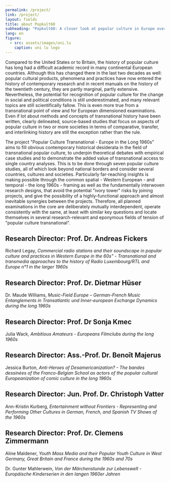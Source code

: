 ```yaml
---
permalink: /project/
link: /project/
layout: fields
title: about Popkult60
subheading: "Popkult60: A closer look at popular culture in Europe over the long decade of the 1960s"
lang: en
figure:
  - src: assets/images/uni.lu
    caption: uni lu logo
---
```


Compared to the United States or to Britain, the history of popular culture has long had a difficult academic record in many continental European countries. Although this has changed there in the last two decades as well: popular cultural products, phenomena and practices have now entered the history of contemporary research and in recent manuals on the history of the twentieth century, they are partly marginal, partly extensive. Nevertheless, the potential for recognition of popular culture for the change in social and political conditions is still underestimated, and many relevant topics are still scientifically fallow. This is even more true from a transnational point of view and for European dimensioned examinations. Even if lot about methods and concepts of transnational history have been written, clearly delineated, source-based studies that focus on aspects of popular culture in two or more societies in terms of comparative, transfer, and interlinking history are still the exception rather than the rule.

The project "Popular Culture Transnational - Europe in the Long 1960s" aims to fill obvious contemporary historical desiderata in the field of transnational popular culture, to underpin theoretical debates with empirical case studies and to demonstrate the added value of transnational access to single country analyses. This is to be done through seven popular culture studies, all of which look beyond national borders and consider several countries, cultures and societies. Particularly far-reaching insights is making possible through the common spatial - Western European - and temporal - the long 1960s - framing as well as the fundamentally interwoven research designs, that avoid the potential "ivory tower" risks by joining projects, and give the possibility of a highly-functional approach and almost inevitable synergies between the projects. Therefore, all planned examinations in the core are deliberately mutually interdependent, operate consistently with the same, at least with similar key questions and locate themselves in several research-relevant and eponymous fields of tension of "popular culture transnational".


## Research Director: Prof. Dr. Andreas Fickers

Richard Legay, *Commercial radio stations and their soundscape in popular culture and practices in Western Europe in the 60s" - Transnational and transmedia approaches to the history of Radio Luxembourg/RTL and Europe n°1 in the larger 1960s*


## Research Director: Prof. Dr. Dietmar Hüser

Dr. Maude Williams, *Music-Field Europe – German-French Music Entanglements in Transatlantic und Inner-european Exchange Dynamics during the long 1960s*


## Research Director: Prof. Dr Sonja Kmec

Julia Wack, *Ambitious Amateurs - Europeans Filmclubs during the long 1960s*


## Research Director: Ass.-Prof. Dr. Benoît Majerus

Jessica Burton, *Anti-Heroes of Desamericanization? - The bandes dessinées of the Franco-Belgian School as actors of the popular cultural Europeanization of comic culture in the long 1960s*


## Research Director: Jun. Prof. Dr. Christoph Vatter

Ann-Kristin Kurberg, *Entertainment without Frontiers - Representing and Performing Other Cultures in German, French, and Spanish TV Shows of the 1960s*


## Research Director: Prof. Dr. Clemens Zimmermann

Aline Maldener, *Youth Mass Media and their Popular Youth Culture in West Germany, Great Britain and France during the 1960s and 70s*


Dr. Gunter Mahlerwein, *Von der Märchenstunde zur Lebenswelt - Europäische Kinderserien in den langen 1960er Jahren* 

